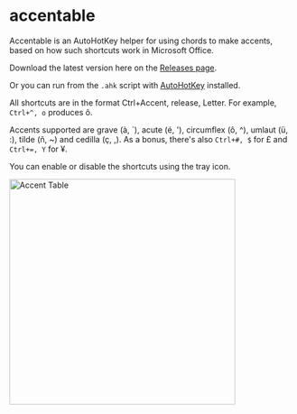 # accentable
Accentable is an AutoHotKey helper for using chords to make accents, based on how such shortcuts work in Microsoft Office.

Download the latest version here on the [Releases page](https://github.com/gfsl/accentable/releases).

Or you can run from the `.ahk` script with [AutoHotKey](https://www.autohotkey.com/) installed.

All shortcuts are in the format Ctrl+Accent, release, Letter.
For example, `Ctrl+^, o` produces ô.

Accents supported are grave (à, \`), acute (é, '), circumflex (ô, ^), umlaut (ü, :), tilde (ñ, ~) and cedilla (ç, ,). As a bonus, there's also `Ctrl+#, $` for £ and `Ctrl+=, Y` for ¥.

You can enable or disable the shortcuts using the tray icon.

<img src="https://cdn.discordapp.com/attachments/686035595864309792/713217410534080583/jpg__15305.png" width=400px title="Accent Table">
